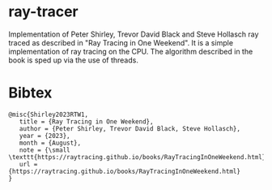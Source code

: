 # ray-tracer

Implementation of Peter Shirley, Trevor David Black and Steve Hollasch ray traced as described in "Ray Tracing in One Weekend".
It is a simple implementation of ray tracing on the CPU.
The algorithm described in the book is sped up via the use of threads.

# Bibtex
```
@misc{Shirley2023RTW1,
   title = {Ray Tracing in One Weekend},
   author = {Peter Shirley, Trevor David Black, Steve Hollasch},
   year = {2023},
   month = {August},
   note = {\small \texttt{https://raytracing.github.io/books/RayTracingInOneWeekend.html}},
   url = {https://raytracing.github.io/books/RayTracingInOneWeekend.html}
}
```

